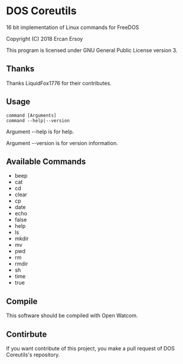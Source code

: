 # DOS Coreutils

16 bit implementation of Linux commands for FreeDOS

Copyright (C) 2018 Ercan Ersoy

This program is licensed under GNU General Public License version 3.

## Thanks

  Thanks LiquidFox1776 for their contributes.

## Usage

    command [Arguments]
    command --help|--version

Argument --help is for help.

Argument --version is for version information.

## Available Commands

  * beep
  * cat
  * cd
  * clear
  * cp
  * date
  * echo
  * false
  * help
  * ls
  * mkdir
  * mv
  * pwd
  * rm
  * rmdir
  * sh
  * time
  * true

## Compile

This software should be compiled with Open Watcom.

## Contirbute

If you want contribute of this project, you make a pull request of DOS Coreutils's repository.

